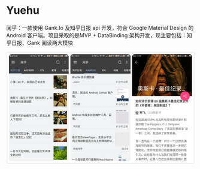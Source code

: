 # Yuehu
阅乎：一款使用 Gank.Io 及知乎日报 api 开发，符合 Google Material Design 的 Android 客户端。项目采取的是MVP + DataBinding 架构开发，现主要包括：知乎日报、Gank 阅读两大模块

![01](https://github.com/xuyinhuan/Yuehu/blob/master/01.jpg)

